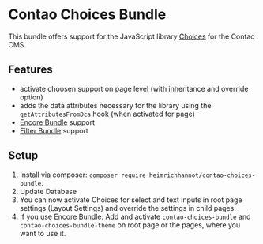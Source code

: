 # Contao Choices Bundle

This bundle offers support for the JavaScript library [Choices](https://github.com/jshjohnson/Choices) for the Contao CMS.

## Features

- activate choosen support on page level (with inheritance and override option)
- adds the data attributes necessary for the library using the `getAttributesFromDca` hook (when activated for page)
- [Encore Bundle](https://github.com/heimrichhannot/contao-encore-bundle) support
- [Filter Bundle](https://github.com/heimrichhannot/contao-filter-bundle) support


## Setup

1. Install via composer: `composer require heimrichhannot/contao-choices-bundle`.
1. Update Database
1. You can now activate Choices for select and text inputs in root page settings (Layout Settings) and override the settings in child pages.
1. If you use Encore Bundle: Add and activate `contao-choices-bundle` and `contao-choices-bundle-theme` on root page or the pages, where you want to use it.